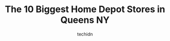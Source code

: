 ---
layout: ampstory
image: https://i0.wp.com/www.depkes.org/wp-content/uploads/2023/06/home-depot-0-in-queens-ny-1685965497.jpeg?resize=640,853
author: techidn
featured: false
description: Discover the impressive array of Home Depot options in Queens NY, where you can find 10 of the largest Home Depot establishments in the area. From renowned classics to hidden gems, Queens NY
title: The 10 Biggest Home Depot Stores in Queens NY
cover:
   title: The 10 Biggest Home Depot Stores in Queens NY
   subtitle: Rickpate
   background: https://www.depkes.org/wp-content/uploads/2023/06/home-depot-0-in-queens-ny-1685965497.jpeg

pages: 
 - layout: thirds
   top: <h1>#1 The Home Depot</h1>
   bottom: "<p>Best place to get your hardware and logistics items for your home. Youll get anything and everything relating to gardening, cleaning, electrical, home appliances, bathro</p>"
   background: https://www.depkes.org/wp-content/uploads/2023/06/home-depot-1-in-queens-ny-1685965497.jpeg
   backgroundblur: true
 - layout: thirds
   top: <h1>#2 The Home Depot</h1>
   bottom: "<p>75-09 Woodhaven Blvd, Queens, NY 11385, United States</p>"
   background: https://www.depkes.org/wp-content/uploads/2023/06/home-depot-2-in-queens-ny-1685965498.jpeg
   cta:
      link: https://www.depkes.org/blog/the-10-biggest-home-depot-stores-in-queens-ny/
      text: The 10 Biggest Home Depot Stores in Queens NY
 - layout: thirds
   top: <h1>#3 The Home Depot</h1>
   bottom: "<p>980 3rd Ave, New York, NY 10022, United States</p>"
   background: https://www.depkes.org/wp-content/uploads/2023/06/home-depot-3-in-queens-ny-1685965498.jpeg
   cta:
      link: https://www.depkes.org/blog/the-10-biggest-home-depot-stores-in-queens-ny/
      text: The 10 Biggest Home Depot Stores in Queens NY
 - layout: thirds
   top: <h1>#4 The Home Depot</h1>
   bottom: "<p>131-35 Avery Ave, Queens, NY 11355, United States</p>"
   background: https://images.unsplash.com/photo-1618556658017-fd9c732d1360?ixlib=rb-4.0.3&ixid=MnwxMjA3fDB8MHxwaG90by1wYWdlfHx8fGVufDB8fHx8&auto=format&fit=crop&w=640&h=853&q=80
   cta:
      link: https://www.depkes.org/blog/the-10-biggest-home-depot-stores-in-queens-ny/
      text: The 10 Biggest Home Depot Stores in Queens NY
 - layout: thirds
   top: <h1>#5 The Home Depot</h1>
   bottom: "<p>11220 Rockaway Blvd, Queens, NY 11420, United States</p>"
   background: https://images.unsplash.com/photo-1522441815192-d9f04eb0615c?ixlib=rb-4.0.3&ixid=MnwxMjA3fDB8MHxwaG90by1wYWdlfHx8fGVufDB8fHx8&auto=format&fit=crop&w=640&h=853&q=80
   cta:
      link: https://www.depkes.org/blog/the-10-biggest-home-depot-stores-in-queens-ny/
      text: The 10 Biggest Home Depot Stores in Queens NY
 - layout: thirds
   top: <h1>#6 The Home Depot</h1>
   bottom: "<p>92-30 168th St, Queens, NY 11433, United States</p>"
   background: https://images.unsplash.com/photo-1591393223703-56fe1347ac62?ixlib=rb-4.0.3&ixid=MnwxMjA3fDB8MHxwaG90by1wYWdlfHx8fGVufDB8fHx8&auto=format&fit=crop&w=640&h=853&q=80
   cta:
      link: https://www.depkes.org/blog/the-10-biggest-home-depot-stores-in-queens-ny/
      text: The 10 Biggest Home Depot Stores in Queens NY
 - layout: thirds
   top: <h1>#7 The Home Depot</h1>
   bottom: "<p>101 Green Acres Rd S, Valley Stream, NY 11581, United States</p>"
   background: https://images.unsplash.com/photo-1608411404720-c8f0417bcdba?ixlib=rb-4.0.3&ixid=MnwxMjA3fDB8MHxwaG90by1wYWdlfHx8fGVufDB8fHx8&auto=format&fit=crop&w=640&h=853&q=80
   cta:
      link: https://www.depkes.org/blog/the-10-biggest-home-depot-stores-in-queens-ny/
      text: The 10 Biggest Home Depot Stores in Queens NY
 - layout: thirds
   middle: Continue reading...
   background: https://images.unsplash.com/photo-1540457036297-448b6b99e91c?ixlib=rb-4.0.3&ixid=MnwxMjA3fDB8MHxwaG90by1wYWdlfHx8fGVufDB8fHx8&auto=format&fit=crop&w=640&h=853&q=80
   cta:
      link: https://www.depkes.org/blog/the-10-biggest-home-depot-stores-in-queens-ny/
      text: The 10 Biggest Home Depot Stores in Queens NY
      
---